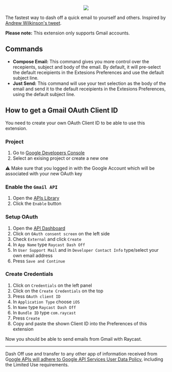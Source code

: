 <p align="center">
   <img src="https://github.com/raycast/extensions/assets/372831/ff641a3a-60c1-42a7-b510-80bb5846bb82">
 </p>

The fastest way to dash off a quick email to yourself and others. Inspired by [Andrew Wilkinson's tweet](https://twitter.com/awilkinson/status/1748429141601579328).

**Please note:** This extension only supports Gmail accounts.

## Commands

- **Compose Email:** This command gives you more control over the recepients, subject and body of the email. By default, it will pre-select the default receipients in the Extesions Preferences and use the default subject line.
- **Just Send:** This command will use your text selection as the body of the email and send it to the default receipients in the Extesions Preferences, using the default subject line.

## How to get a Gmail OAuth Client ID

You need to create your own OAuth Client ID to be able to use this extension.

### Project

1. Go to [Google Developers Console](https://console.developers.google.com)
2. Select an exising project or create a new one

⚠️ Make sure that you logged in with the Google Account which will be associated with your new OAuth key

### Enable the `Gmail API`

1. Open the [APIs Library](https://console.cloud.google.com/apis/library/gmail.googleapis.com)
2. Click the `Enable` button

### Setup OAuth

1. Open the [API Dashboard](https://console.cloud.google.com/apis/dashboard)
2. Click on `OAuth consent screen` on the left side
3. Check `External` and click `Create`
4. In `App Name` type `Raycast Dash Off`
5. In `User Support Mail` and in `Developer Contact Info` type/select your own email address
6. Press `Save and Continue`

### Create Credentials

1. Click on `Credentials` on the left panel
2. Click on the `Create Credentials` on the top
3. Press `OAuth client ID`
4. In `Application Type` choose `iOS`
5. In `Name` type `Raycast Dash Off`
6. In `Bundle ID` type `com.raycast`
7. Press `Create`
8. Copy and paste the shown Client ID into the Preferences of this extension

Now you should be able to send emails from Gmail with Raycast.

---

Dash Off use and transfer to any other app of information received from G[oogle APIs will adhere to Google API Services User Data Policy](https://developers.google.com/terms/api-services-user-data-policy#additional_requirements_for_specific_api_scopes), including the Limited Use requirements.
